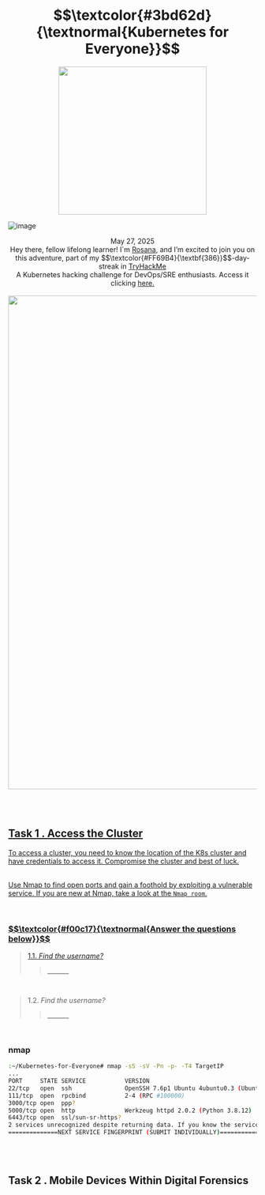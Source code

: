 <h1 align="center"> $$\textcolor{#3bd62d}{\textnormal{Kubernetes for Everyone}}$$</h1>

<p align="center"><img width="300px" src="https://github.com/user-attachments/assets/dea7aa5d-00b4-4a3a-a417-28d7040d7c9c"></p>

![image](https://github.com/user-attachments/assets/dea7aa5d-00b4-4a3a-a417-28d7040d7c9c)

<p align="center">May 27, 2025<br> Hey there, fellow lifelong learner! I´m <a href="https://www.linkedin.com/in/rosanafssantos/">Rosana</a>, and I’m excited to join you on this adventure, part of my $$\textcolor{#FF69B4}{\textbf{386}}$$-day-streak in  <a href="https://tryhackme.com">TryHackMe</a><br>
A Kubernetes hacking challenge for DevOps/SRE enthusiasts. Access it clicking <a href="https://tryhackme.com/room/kubernetesforyouly"</a>here.<br><br>
<img width="1000px" src=""></p>

<br>
<br>




<h2>Task 1 . Access the Cluster</h2>

<p>To access a cluster, you need to know the location of the K8s cluster and have credentials to access it. Compromise the cluster and best of luck.<br><br>

Use Nmap to find open ports and gain a foothold by exploiting a vulnerable service. If you are new at Nmap, take a look at the <code>Nmap room</code>.</p>

<br>

<h3 align="left"> $$\textcolor{#f00c17}{\textnormal{Answer the questions below}}$$ </h3>


> 1.1. <em>Find the username?</em><br><a id='1.1'></a>
>> <strong><code>______</code></strong><br>
<p></p>


<br>

> 1.2. <em>Find the username?</em><br><a id='1.2'></a>
>> <strong><code>______</code></strong><br>
<p></p>


<br>

<h3>nmap</h3>


```bash
:~/Kubernetes-for-Everyone# nmap -sS -sV -Pn -p- -T4 TargetIP
...
PORT     STATE SERVICE           VERSION
22/tcp   open  ssh               OpenSSH 7.6p1 Ubuntu 4ubuntu0.3 (Ubuntu Linux; protocol 2.0)
111/tcp  open  rpcbind           2-4 (RPC #100000)
3000/tcp open  ppp?
5000/tcp open  http              Werkzeug httpd 2.0.2 (Python 3.8.12)
6443/tcp open  ssl/sun-sr-https?
2 services unrecognized despite returning data. If you know the service/version, please submit the following fingerprints at https://nmap.org/cgi-bin/submit.cgi?new-service :
==============NEXT SERVICE FINGERPRINT (SUBMIT INDIVIDUALLY)==============
```


<br>
<br>



<h2>Task 2 . Mobile Devices Within Digital Forensics</h2>
